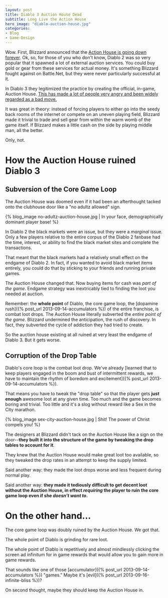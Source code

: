 ```yaml
---
layout: post
title: Diablo 3 Auction House Dead
subtitle: Long Live the Action House
hero_image: "diablo-auction-house.jpg"
categories:
- Blog
- Game-Design
---
```

Wow. First, Blizzard announced that the [Action House is going down forever](http://us.battle.net/d3/en/blog/10974978/).
Ok, so, for those of you who don't know, Diablo 2 was so very popular that it spawned a lot of external auction
services. You could buy gold or gear from these services for actual money. It's something Blizzard fought against on
Battle.Net, but they were never particularly successful at it.

In Diablo 3 they legitimized the practice by creating the official, in-game, Auction House. [This has made a lot of
people very angry and been widely regarded as a bad move.](http://www.goodreads.com/quotes/1-the-story-so-far-in-the-beginning-the-universe-was)

It was great in theory: instead of forcing players to either go into the seedy back rooms of the internet or compete on
an uneven playing field, Blizzard made it trivial to trade and sell gear from within the warm womb of the game itself.
If Blizzard makes a little cash on the side by playing middle man, all the better.

Only, not.

# How the Auction House ruined Diablo 3

## Subversion of the Core Game Loop

The Auction House was doomed even if it had been an afterthought tacked onto the clubhouse door like a "no adultz
allowed" sign.

{% blog_image no-adultz-auction-house.jpg | In your face, demographically dominant player base! %}

In Diablo 2 the black markets were an issue, but they were a *marginal* issue. Only a few players
relative to the entire corpus of the Diablo 2 fanbase had the time, interest, or ability to find the black market sites
and complete the transactions.

That meant that the black markets had a relatively small effect on the endgame of Diablo 2. In fact, if you wanted to
avoid black market items entirely, you could do that by sticking to your friends and running private games.

The Auction House changed that. Now buying items for cash was *part of the game*. Endgame strategy was inextricably tied
to finding the loot you needed at auction.

Remember: the **whole point** of Diablo, the core game loop, the [dopamine rush]({% post_url 2013-09-14-accumulators %})
of the entire franchise, is combat loot drops. The Auction House literally subverted the *entire point of the game*.
Blizzard undermined the anticipation, the rush of discovery. In fact, they subverted the cycle of addiction they had
tried to create.

So the auction house existing at all ruined at very least the endgame of Diablo 3. But it gets worse.

## Corruption of the Drop Table

Diablo's core loop is the combat loot drop. We've already [learned that to keep players engaged in the boom and bust of
intermittent rewards, we have to maintain the rhythm of boredom and excitement]({% post_url 2013-09-14-accumulators %}).

That means you have to tweak the "drop table" so that the player gets **just enough** awesome loot at any given time. Too
much and the game becomes boring and trivial. Too little and it's a slog without reward like a Sex in the City marathon.

{% blog_image sex-city-auction-house.jpg | Shit! The power of Christ compels you! %}

The designers at Blizzard didn't tack on the Auction House like a sign on the door--**they built it into the structure
of the game by tweaking the drop tables to account for it**.

They knew that the Auction House would make great loot too available, so they tweaked the drop rates in an attempt to
keep the supply limited.

Said another way: they made the loot drops worse and less frequent during normal play.

Said another way: **they made it tediously difficult to get decent loot without the Auction House, in effect *requiring*
the player to ruin the core game loop even if she *doesn't want to*.**

# On the other hand...

The core game loop was doubly ruined by the Auction House. We got that.

The whole point of Diablo is grinding for rare loot.

The whole point of Diablo is repetitively and almost mindlessly clicking the screen ad infinitum for in game rewards
that would allow you to gain more in game rewards.

That sounds like one of those [accumulator]({% post_url 2013-09-14-accumulators %}) "games." Maybe it's
[evil]({% post_url 2013-09-16-infinite-bliss %})?

On second thought, maybe they should keep the Auction House in.